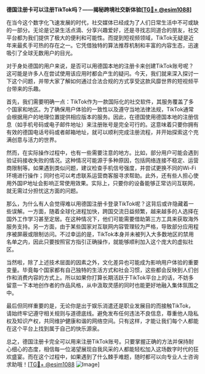 **德国注册卡可以注册TikTok吗？——揭秘跨境社交新体验[[TG💪+ @esim1088](https://t.me/s/esim1088)]**

在当今这个数字化飞速发展的时代，社交媒体已经成为了人们日常生活中不可或缺的一部分。无论是记录生活点滴、分享兴趣爱好，还是寻找志同道合的朋友，社交平台都为我们提供了极大的便利和可能性。而提到短视频领域，TikTok无疑是近年来最炙手可热的存在之一。它凭借独特的算法推荐机制和丰富的内容生态，迅速吸引了全球无数用户的目光。

对于身处德国的用户来说，是否可以用德国本地的注册卡来创建TikTok账号呢？这可能是许多人在尝试使用该应用时都会产生的疑问。今天，我们就来深入探讨一下这个问题，并带大家了解如何通过合法合规的方式享受这款风靡世界的短视频平台带来的乐趣。

首先，我们需要明确一点：TikTok作为一款国际化的社交软件，其服务覆盖了多个国家和地区。为了确保用户体验的一致性以及遵守当地法律法规，TikTok通常会根据用户的地理位置提供相应版本的服务。因此，在德国使用德国本地的注册信息（如手机号码或电子邮件地址）来注册账号是完全可行的。这意味着只要你拥有有效的德国电话号码或者邮箱地址，就可以顺利完成注册流程，并开始探索这个充满创意与活力的世界。

然而，在实际操作过程中，也有一些需要注意的地方。比如，部分用户可能会遇到验证码接收失败的情况。这种情况可能源于多种原因，包括网络连接不稳定、运营商限制等。如果遇到类似问题，建议检查手机信号强度，并尝试更换不同的Wi-Fi环境进行操作；同时也可以考虑联系运营商客服寻求帮助。此外，还有些人担心使用外国IP地址会影响正常使用效果。实际上，只要你的设备能够正常访问互联网，就无需过分担忧这方面的问题。

那么，为什么有人会觉得难以用德国注册卡登录TikTok呢？这背后或许隐藏着一些误解。一方面，随着全球化进程加快，跨国交流日益频繁，越来越多的人选择在国外工作学习甚至定居。在这种情况下，他们可能需要借助第三方工具来获取海外服务支持。另一方面，由于某些国家对互联网内容管理较为严格，导致部分应用程序被屏蔽或限制访问。不过幸运的是，TikTok本身并未被列入大多数地区的禁用名单之内，因此只要按照官方指引正确操作，就能够顺利加入这个庞大的虚拟社区。

当然啦，除了上述技术层面的因素之外，文化差异也可能成为影响用户体验的重要变量。毕竟每个国家都有自己独特的生活方式和社会习惯，这些都会反映到人们创作和消费内容的方式上。所以如果你打算长期活跃于TikTok平台上的话，不妨多留意一下本地创作者的作品风格，从中汲取灵感的同时也能更好地融入集体氛围之中。

最后但同样重要的是，无论你是出于娱乐消遣还是职业发展目的而接触TikTok，请始终牢记遵守相关规则与道德底线。避免发布任何违法不良信息，尊重他人隐私权及知识产权，共同维护健康和谐的网络空间。只有这样，才能让我们每个人都能在这个平台上找到属于自己的快乐源泉。

总之，德国注册卡完全可以用来注册TikTok账号。只要掌握正确的方法并保持耐心细心的态度，相信每一位渴望展现自我风采的人都能轻松加入这场数字时代的狂欢盛宴。而在这个过程中，如果遇到了什么棘手难题，随时都可以向专业人士咨询求助哦！[[TG💪+ @esim1088](https://t.me/s/esim1088) ![Image](https://i.postimg.cc/4NQfJmqS/Snipaste-2025-05-13-00-14-12.png)]